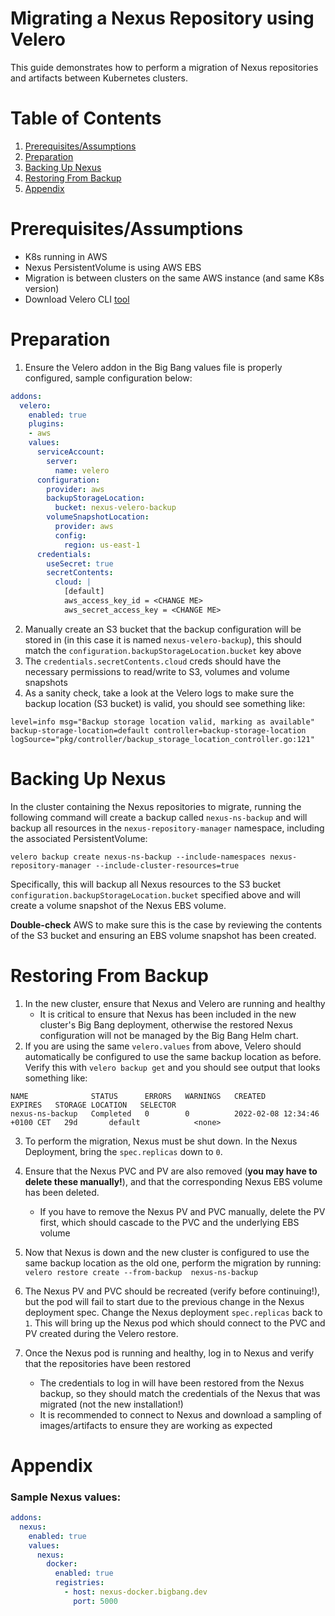 # Migrating a Nexus Repository using Velero
This guide demonstrates how to perform a migration of Nexus repositories and 
artifacts between Kubernetes clusters.

# Table of Contents
1. [Prerequisites/Assumptions](#prerequisitesassumptions)
1. [Preparation](#preparation)
2. [Backing Up Nexus](#backing-up-nexus)
3. [Restoring From Backup](#restoring-from-backup)
3. [Appendix](#appendix)

<a name="prerequisitesassumptions"></a>
# Prerequisites/Assumptions
- K8s running in AWS
- Nexus PersistentVolume is using AWS EBS
- Migration is between clusters on the same AWS instance (and same K8s version)
- Download Velero CLI [tool](https://github.com/vmware-tanzu/velero/releases)

<a name="preparation"></a>
# Preparation 
1. Ensure the Velero addon in the Big Bang values file is properly configured, sample configuration below:
```yaml
addons:
  velero:
    enabled: true
    plugins:
    - aws
    values:
      serviceAccount:
        server:
          name: velero
      configuration:
        provider: aws
        backupStorageLocation:
          bucket: nexus-velero-backup
        volumeSnapshotLocation:
          provider: aws
          config:
            region: us-east-1
      credentials:
        useSecret: true
        secretContents:
          cloud: |
            [default]
            aws_access_key_id = <CHANGE ME>
            aws_secret_access_key = <CHANGE ME>
```
2. Manually create an S3 bucket that the backup configuration will be stored in (in this case it is named `nexus-velero-backup`), this should match the `configuration.backupStorageLocation.bucket` key above
3. The `credentials.secretContents.cloud` creds should have the necessary permissions to read/write to S3, volumes and volume snapshots
4. As a sanity check, take a look at the Velero logs to make sure the backup location (S3 bucket) is valid, you should see something like:
```text
level=info msg="Backup storage location valid, marking as available" backup-storage-location=default controller=backup-storage-location logSource="pkg/controller/backup_storage_location_controller.go:121"
```

<a name="backing-up-nexus"></a>
# Backing Up Nexus
In the cluster containing the Nexus repositories to migrate, running the following command will create a backup called `nexus-ns-backup` and will backup all resources in the `nexus-repository-manager` namespace, including the associated PersistentVolume:

`velero backup create nexus-ns-backup --include-namespaces nexus-repository-manager --include-cluster-resources=true`

Specifically, this will backup all Nexus resources to the S3 bucket `configuration.backupStorageLocation.bucket` specified above and will create a volume snapshot of the Nexus EBS volume.
 
 **Double-check** AWS to make sure this is the case by reviewing the contents of the S3 bucket and ensuring an EBS volume snapshot has been created.


<a name="restoring-from-backup"></a>
# Restoring From Backup
1. In the new cluster, ensure that Nexus and Velero are running and healthy
    * It is critical to ensure that Nexus has been included in the new cluster's Big Bang deployment, otherwise the restored Nexus configuration will not be managed by the Big Bang Helm chart.
2. If you are using the same `velero.values` from above, Velero should automatically be configured to use the same backup location as before. Verify this with `velero backup get`   and you should see output that looks something like:
```text
NAME              STATUS      ERRORS   WARNINGS   CREATED                         EXPIRES   STORAGE LOCATION   SELECTOR
nexus-ns-backup   Completed   0        0          2022-02-08 12:34:46 +0100 CET   29d       default            <none>
```  

3. To perform the migration, Nexus must be shut down. In the Nexus Deployment, bring the `spec.replicas` down to `0`. 
4. Ensure that the Nexus PVC and PV are also removed (**you may have to delete these manually!**), and that the corresponding Nexus EBS volume has been deleted.
    * If you have to remove the Nexus PV and PVC manually, delete the PV first, which should cascade to the PVC and the underlying EBS volume

5. Now that Nexus is down and the new cluster is configured to use the same backup location as the old one, perform the migration by running:  
    `velero restore create --from-backup  nexus-ns-backup`

6. The Nexus PV and PVC should be recreated (verify before continuing!), but the pod will fail to start due to the previous change in the Nexus deployment spec. Change the Nexus deployment `spec.replicas` back to `1`. This will bring up the Nexus pod which should connect to the PVC and PV created during the Velero restore.
7. Once the Nexus pod is running and healthy, log in to Nexus and verify that the repositories have been restored
    * The credentials to log in will have been restored from the Nexus backup, so they should match the credentials of the Nexus that was migrated (not the new installation!)
    * It is recommended to connect to Nexus and download a sampling of images/artifacts to ensure they are working as expected

<a name="appendix"></a>
# Appendix
### Sample Nexus values:
```yaml
addons:
  nexus:
    enabled: true
    values:
      nexus:
        docker:
          enabled: true
          registries:
            - host: nexus-docker.bigbang.dev
              port: 5000
```